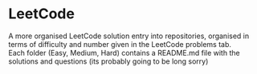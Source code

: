 # LeetCode
A more organised LeetCode  solution entry into repositories, organised in terms of difficulty and number given in the LeetCode problems tab.
<br>
Each folder (Easy, Medium, Hard) contains a README.md file with the solutions and questions (its probably going to be long sorry)

